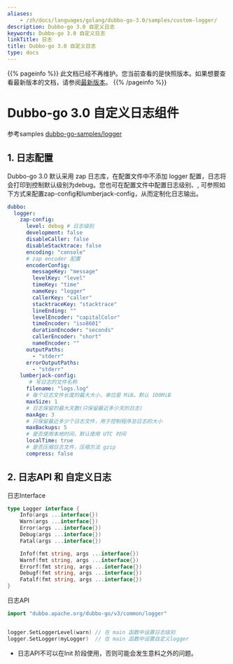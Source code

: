 ```yaml
---
aliases:
    - /zh/docs/languages/golang/dubbo-go-3.0/samples/custom-logger/
description: Dubbo-go 3.0 自定义日志
keywords: Dubbo-go 3.0 自定义日志
linkTitle: 日志
title: Dubbo-go 3.0 自定义日志
type: docs
---
```




{{% pageinfo %}} 此文档已经不再维护。您当前查看的是快照版本。如果想要查看最新版本的文档，请参阅[最新版本](/zh-cn/overview/mannual/golang-sdk/tutorial/develop/features/custom-logger/)。
{{% /pageinfo %}}

# Dubbo-go 3.0 自定义日志组件

参考samples [dubbo-go-samples/logger](https://github.com/apache/dubbo-go-samples/tree/f7febed9d686cb940ea55d34b5baa567d7574a44/logger)

## 1. 日志配置

Dubbo-go 3.0 默认采用 zap 日志库，在配置文件中不添加 logger 配置，日志将会打印到控制默认级别为debug。您也可在配置文件中配置日志级别、, 可参照如下方式来配置zap-config和lumberjack-config，从而定制化日志输出。

```yaml
dubbo:
  logger:
    zap-config:
      level: debug # 日志级别
      development: false
      disableCaller: false
      disableStacktrace: false
      encoding: "console"
      # zap encoder 配置
      encoderConfig:
        messageKey: "message"
        levelKey: "level"
        timeKey: "time"
        nameKey: "logger"
        callerKey: "caller"
        stacktraceKey: "stacktrace"
        lineEnding: ""
        levelEncoder: "capitalColor"
        timeEncoder: "iso8601"
        durationEncoder: "seconds"
        callerEncoder: "short"
        nameEncoder: ""
      outputPaths:
        - "stderr"
      errorOutputPaths:
        - "stderr"
    lumberjack-config:
       # 写日志的文件名称
      filename: "logs.log"
      # 每个日志文件长度的最大大小，单位是 MiB。默认 100MiB
      maxSize: 1
      # 日志保留的最大天数(只保留最近多少天的日志)
      maxAge: 3
      # 只保留最近多少个日志文件，用于控制程序总日志的大小
      maxBackups: 5
      # 是否使用本地时间，默认使用 UTC 时间
      localTime: true
      # 是否压缩日志文件，压缩方法 gzip
      compress: false
```

## 2. 日志API 和 自定义日志

日志Interface

```go
type Logger interface {
	Info(args ...interface{})
	Warn(args ...interface{})
	Error(args ...interface{})
	Debug(args ...interface{})
	Fatal(args ...interface{})

	Infof(fmt string, args ...interface{})
	Warnf(fmt string, args ...interface{})
	Errorf(fmt string, args ...interface{})
	Debugf(fmt string, args ...interface{})
	Fatalf(fmt string, args ...interface{})
}
```

日志API

```go
import "dubbo.apache.org/dubbo-go/v3/common/logger"


logger.SetLoggerLevel(warn) // 在 main 函数中设置日志级别
logger.SetLogger(myLogger)  // 在 main 函数中设置自定义logger
```

- 日志API不可以在Init 阶段使用，否则可能会发生意料之外的问题。
